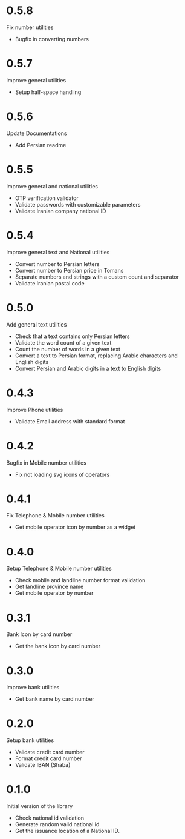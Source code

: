 # 0.5.8

Fix number utilities

- Bugfix in converting numbers

# 0.5.7

Improve general utilities

- Setup half-space handling

# 0.5.6

Update Documentations

- Add Persian readme

# 0.5.5

Improve general and national utilities

- OTP verification validator
- Validate passwords with customizable parameters
- Validate Iranian company national ID

# 0.5.4

Improve general text and National utilities

- Convert number to Persian letters
- Convert number to Persian price in Tomans
- Separate numbers and strings with a custom count and separator
- Validate Iranian postal code

# 0.5.0

Add general text utilities

- Check that a text contains only Persian letters
- Validate the word count of a given text
- Count the number of words in a given text
- Convert a text to Persian format, replacing Arabic characters and English digits
- Convert Persian and Arabic digits in a text to English digits

# 0.4.3

Improve Phone utilities

- Validate Email address with standard format

# 0.4.2

Bugfix in Mobile number utilities

- Fix not loading svg icons of operators

# 0.4.1

Fix Telephone & Mobile number utilities

- Get mobile operator icon by number as a widget

# 0.4.0

Setup Telephone & Mobile number utilities

- Check mobile and landline number format validation
- Get landline province name
- Get mobile operator by number

# 0.3.1

Bank Icon by card number

- Get the bank icon by card number

# 0.3.0

Improve bank utilities

- Get bank name by card number

# 0.2.0

Setup bank utilities

- Validate credit card number
- Format credit card number
- Validate IBAN (Shaba)

# 0.1.0

Initial version of the library

- Check national id validation
- Generate random valid national id
- Get the issuance location of a National ID.
